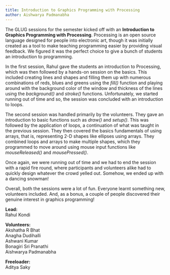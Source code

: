 ```yaml
---
title: Introduction to Graphics Programming with Processing
author: Aishwarya Padmanabha
---
```


The GLUG sessions for the semester kicked off with an <strong>Introduction to Graphics Programming with Processing</strong>. Processing is an open source language designed for people into electronic art, though it was initially created as a tool to make teaching programming easier by providing visual feedback. We figured it was the perfect choice to give a bunch of students an introduction to programming.

In the first session, Rahul gave the students an introduction to Processing, which was then followed by a hands-on session on the basics. This included creating lines and shapes and filling them up with numerous combinations of reds, blues and greens using the *fill()* function and playing around with the background color of the window and thickness of the lines using the *background()* and *stroke()* functions. Unfortunately, we started running out of time and so, the session was concluded with an introduction to loops.

The second session was handled primarily by the volunteers. They gave an introduction to basic functions such as *draw()* and *setup()*. This was followed by the application of loops, a continuation of what was taught in the previous session. They then covered the basics fundamentals of using arrays, that is, representing 2-D shapes like ellipses using arrays. They combined loops and arrays to make multiple shapes, which they programmed to move around using mouse input functions like *mouseReleased()* and *mousePressed()*.

Once again, we were running out of time and we had to end the session with a rapid fire round, where participants and volunteers alike had to quickly design whatever the crowd yelled out. Somehow, we ended up with a dancing snowman!

Overall, both the sessions were a lot of fun. Everyone learnt something new, volunteers included. And, as a bonus, a couple of people discovered their genuine interest in graphics programming!

**Lead:**<br>
Rahul Kondi

**Volunteers:**<br>
Akshatha R Bhat<br>
Anagha Dudihalli<br>
Ashwani Kumar<br>
Bonagiri Sri Pranathi<br>
Aishwarya Padmanabha<br>

**Freeloader:**<br>
Aditya Saky
